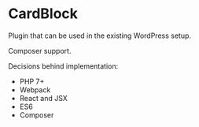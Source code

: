 # CardBlock
Plugin that can be used in the existing WordPress setup.

Composer support.

Decisions behind
implementation:
* PHP 7+
* Webpack
* React and JSX
* ES6
* Composer
